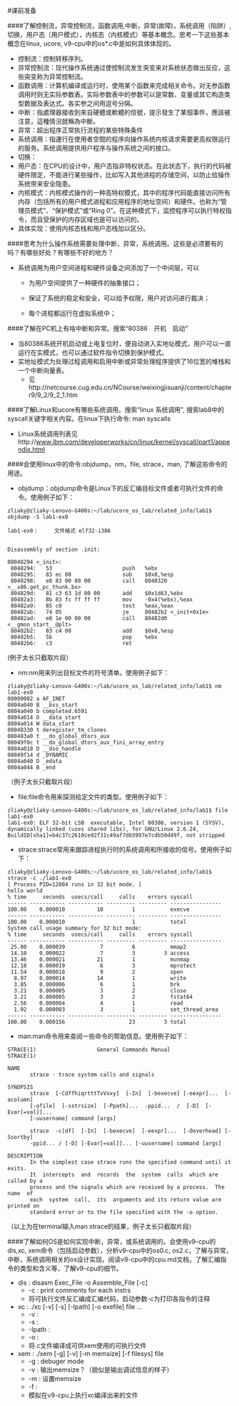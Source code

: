 #课前准备

####了解控制流，异常控制流，函数调用,中断，异常(故障)，系统调用（陷阱）,切换，用户态（用户模式），内核态（内核模式）等基本概念。思考一下这些基本概念在linux, ucore, v9-cpu中的os*.c中是如何具体体现的。
- 控制流：控制转移序列。
- 异常控制流：现代操作系统通过使控制流发生突变来对系统状态做出反应，这些突变称为异常控制流。
- 函数调用：计算机编译或运行时，使用某个函数来完成相关命令。对无参函数调用时则无实际参数表。实际参数表中的参数可以是常数、变量或其它构造类型数据及表达式。各实参之间用逗号分隔。
- 中断：指處理器接收到來自硬體或軟體的信號，提示發生了某個事件，應該被注意，這種情況就稱為中斷。
- 异常：超出程序正常执行流程的某些特殊条件
- 系统调用：指運行在使用者空間的程序向操作系统内核请求需要更高权限运行的服务。系统调用提供用户程序与操作系统之间的接口。
- 切换：
- 用户态：在CPU的设计中，用户态指非特权状态。在此状态下，执行的代码被硬件限定，不能进行某些操作，比如写入其他进程的存储空间，以防止给操作系统带来安全隐患。
- 内核模式：内核模式操作的一种高特权模式，其中的程序代码能直接访问所有内存（包括所有的用户模式进程和应用程序的地址空间）和硬件。也称为“管理员模式”、“保护模式”或“Ring 0”。在这种模式下，监控程序可以执行特权指令，而且受保护的内存区域也是可以访问的。
- 具体实现：使用内核态栈和用户态栈加以区分。

####思考为什么操作系统需要处理中断，异常，系统调用。这些是必须要有的吗？有哪些好处？有哪些不好的地方？
- 系统调用为用户空间进程和硬件设备之间添加了一个中间层，可以
    - 为用户空间提供了一种硬件的抽象接口；

    - 保证了系统的稳定和安全，可以给予权限，用户对访问进行裁决；

    - 每个进程都运行在虚拟系统中； 

####了解在PC机上有啥中断和异常。搜索“80386　开机　启动”
- 当80386系统开机启动或上电复位时，便自动进入实地址模式，用户可以一直运行在实模式，也可以通过软件指令切换到保护模式。
- 实地址模式为处理过程调用和启用中断或异常处理程序提供了16位宽的堆栈和一个中断向量表。
    - 见http://netcourse.cug.edu.cn/NCourse/weixingjisuanji/content/chapter9/9_2/9_2_1.htm

####了解Linux和ucore有哪些系统调用。搜索“linux 系统调用", 搜索lab8中的syscall关键字相关内容。在linux下执行命令: man syscalls
- Linux系统调用列表见http://www.ibm.com/developerworks/cn/linux/kernel/syscall/part1/appendix.html

####会使用linux中的命令:objdump，nm，file, strace，man, 了解这些命令的用途。
- objdump：objdump命令是Linux下的反汇编目标文件或者可执行文件的命令。使用例子如下：
```
zliaky@zliaky-Lenovo-G400s:~/lab/ucore_os_lab/related_info/lab1$ objdump -S lab1-ex0

lab1-ex0：     文件格式 elf32-i386


Disassembly of section .init:

08048294 <_init>:
 8048294:	53                   	push   %ebx
 8048295:	83 ec 08             	sub    $0x8,%esp
 8048298:	e8 83 00 00 00       	call   8048320 <__x86.get_pc_thunk.bx>
 804829d:	81 c3 63 1d 00 00    	add    $0x1d63,%ebx
 80482a3:	8b 83 fc ff ff ff    	mov    -0x4(%ebx),%eax
 80482a9:	85 c0                	test   %eax,%eax
 80482ab:	74 05                	je     80482b2 <_init+0x1e>
 80482ad:	e8 1e 00 00 00       	call   80482d0 <__gmon_start__@plt>
 80482b2:	83 c4 08             	add    $0x8,%esp
 80482b5:	5b                   	pop    %ebx
 80482b6:	c3                   	ret    
```
(例子太长只截取片段）

- nm:nm用来列出目标文件的符号清单。使用例子如下：
```
zliaky@zliaky-Lenovo-G400s:~/lab/ucore_os_lab/related_info/lab1$ nm lab1-ex0
00000002 a AF_INET
0804a040 B __bss_start
0804a040 b completed.6591
0804a014 D __data_start
0804a014 W data_start
08048330 t deregister_tm_clones
080483a0 t __do_global_dtors_aux
08049f0c t __do_global_dtors_aux_fini_array_entry
0804a018 D __dso_handle
08049f14 d _DYNAMIC
0804a040 D _edata
0804a044 B _end
```
（例子太长只截取片段）
- file:file命令用来探测给定文件的类型。使用例子如下：
```
zliaky@zliaky-Lenovo-G400s:~/lab/ucore_os_lab/related_info/lab1$ file lab1-ex0
lab1-ex0: ELF 32-bit LSB  executable, Intel 80386, version 1 (SYSV), dynamically linked (uses shared libs), for GNU/Linux 2.6.24, BuildID[sha1]=b4c37c2610ce92f31c49af7d65997e7cdb50d49f, not stripped
```
- strace:strace常用来跟踪进程执行时的系统调用和所接收的信号。使用例子如下：
```
zliaky@zliaky-Lenovo-G400s:~/lab/ucore_os_lab/related_info/lab1$ strace -c ./lab1-ex0
[ Process PID=12884 runs in 32 bit mode. ]
hello world
% time     seconds  usecs/call     calls    errors syscall
------ ----------- ----------- --------- --------- ----------------
100.00    0.000010          10         1           execve
------ ----------- ----------- --------- --------- ----------------
100.00    0.000010                     1           total
System call usage summary for 32 bit mode:
% time     seconds  usecs/call     calls    errors syscall
------ ----------- ----------- --------- --------- ----------------
 25.00    0.000039           7         6           mmap2
 14.10    0.000022           7         3         3 access
 13.46    0.000021          21         1           munmap
 12.18    0.000019           6         3           mprotect
 11.54    0.000018           9         2           open
  8.97    0.000014          14         1           write
  3.85    0.000006           6         1           brk
  3.21    0.000005           3         2           close
  3.21    0.000005           3         2           fstat64
  2.56    0.000004           4         1           read
  1.92    0.000003           3         1           set_thread_area
------ ----------- ----------- --------- --------- ----------------
100.00    0.000156                    23         3 total
```
- man:man命令用来查阅一些命令的帮助信息。使用例子如下：
```
STRACE(1)                   General Commands Manual                  STRACE(1)

NAME
       strace - trace system calls and signals

SYNOPSIS
       strace  [-CdffhiqrtttTvVxxy]  [-In]  [-bexecve] [-eexpr]...  [-acolumn]
       [-ofile]  [-sstrsize]  [-Ppath]...  -ppid...  /  [-D]  [-Evar[=val]]...
       [-uusername] command [args]

       strace  -c[df]  [-In]  [-bexecve]  [-eexpr]...  [-Ooverhead] [-Ssortby]
       -ppid... / [-D] [-Evar[=val]]... [-uusername] command [args]

DESCRIPTION
       In the simplest case strace runs the specified command until it  exits.
       It  intercepts  and  records  the  system  calls  which are called by a
       process and the signals which are received by a process.  The  name  of
       each  system  call,  its  arguments and its return value are printed on
       standard error or to the file specified with the -o option.
```
（以上为在terminal输入man strace的结果，例子太长只截取片段）

####了解如何OS是如何实现中断，异常，或系统调用的。会使用v9-cpu的dis,xc, xem命令（包括启动参数），分析v9-cpu中的os0.c, os2.c，了解与异常，中断，系统调用相关的os设计实现。阅读v9-cpu中的cpu.md文档，了解汇编指令的类型和含义等，了解v9-cpu的细节。
- dis : disasm Exec_File -o Assemble_File [-c]
    - -c : print comments for each instrs 
    - 将可执行文件反汇编成汇编代码，启动参数-c为打印各指令的注释
- xc : ./xc [-v] [-s] [-Ipath] [-o exefile] file ...
    - -v : 
    - -s : 
    - -Ipath : 
    - -o : 
    - 将.c文件编译成可供xem使用的可执行文件
- xem : ./xem [-g] [-v] [-m memsize] [-f filesys] file
    - -g : debuger mode
    - -v : 输出memsize？（貌似是输出调试信息的样子）
    - -m : 设置memsize
    - -f : 
    - 模拟在v9-cpu上执行xc编译出来的文件
